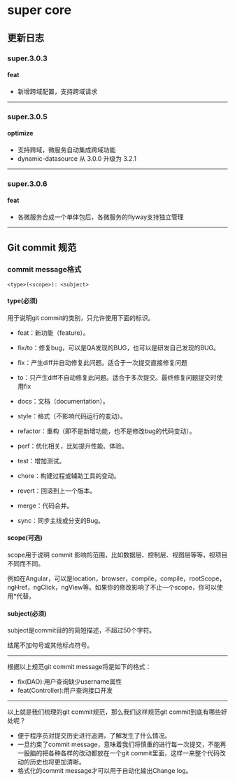# super core

## 更新日志

### super.3.0.3

#### feat

- 新增跨域配置，支持跨域请求

---

### super.3.0.5

#### optimize

- 支持跨域，微服务自动集成跨域功能
- dynamic-datasource 从 3.0.0 升级为 3.2.1

---

### super.3.0.6

#### feat

- 各微服务合成一个单体包后，各微服务的flyway支持独立管理

---

## Git commit 规范

### commit message格式

``` text
<type>(<scope>): <subject>
```

#### type(必须)

用于说明git commit的类别，只允许使用下面的标识。
          
- feat：新功能（feature）。

- fix/to：修复bug，可以是QA发现的BUG，也可以是研发自己发现的BUG。
- fix：产生diff并自动修复此问题。适合于一次提交直接修复问题
- to：只产生diff不自动修复此问题。适合于多次提交。最终修复问题提交时使用fix

- docs：文档（documentation）。
 
- style：格式（不影响代码运行的变动）。
 
- refactor：重构（即不是新增功能，也不是修改bug的代码变动）。
 
- perf：优化相关，比如提升性能、体验。
 
- test：增加测试。
 
- chore：构建过程或辅助工具的变动。
 
- revert：回滚到上一个版本。
 
- merge：代码合并。
 
- sync：同步主线或分支的Bug。

#### scope(可选)

scope用于说明 commit 影响的范围，比如数据层、控制层、视图层等等，视项目不同而不同。

例如在Angular，可以是location，browser，compile，compile，rootScope， ngHref，ngClick，ngView等。如果你的修改影响了不止一个scope，你可以使用*代替。

#### subject(必须)

subject是commit目的的简短描述，不超过50个字符。

结尾不加句号或其他标点符号。

---

根据以上规范git commit message将是如下的格式：
- fix(DAO):用户查询缺少username属性 
- feat(Controller):用户查询接口开发

---

以上就是我们梳理的git commit规范，那么我们这样规范git commit到底有哪些好处呢？

- 便于程序员对提交历史进行追溯，了解发生了什么情况。
- 一旦约束了commit message，意味着我们将慎重的进行每一次提交，不能再一股脑的把各种各样的改动都放在一个git commit里面，这样一来整个代码改动的历史也将更加清晰。
- 格式化的commit message才可以用于自动化输出Change log。